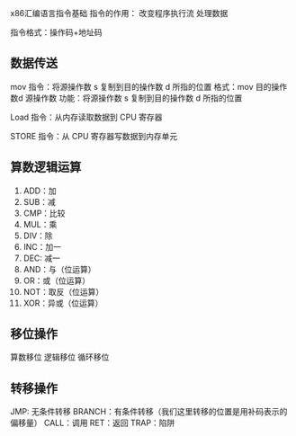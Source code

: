x86汇编语言指令基础
指令的作用：
改变程序执行流
处理数据

指令格式：操作码+地址码
## 数据传送
mov 指令：将源操作数 s 复制到目的操作数 d 所指的位置
格式：mov 目的操作数d 源操作数
功能：将源操作数 s 复制到目的操作数 d 所指的位置

Load 指令：从内存读取数据到 CPU 寄存器


STORE 指令：从 CPU 寄存器写数据到内存单元

## 算数逻辑运算
1. ADD：加
2. SUB：减
3. CMP：比较
4. MUL：乘
5. DIV：除
6. INC：加一
7. DEC: 减一
8. AND：与（位运算）
9. OR：或（位运算）
10. NOT：取反（位运算）
11. XOR：异或（位运算）

## 移位操作
算数移位
逻辑移位
循环移位

## 转移操作
JMP: 无条件转移
BRANCH：有条件转移（我们这里转移的位置是用补码表示的偏移量）
CALL：调用
RET：返回
TRAP：陷阱